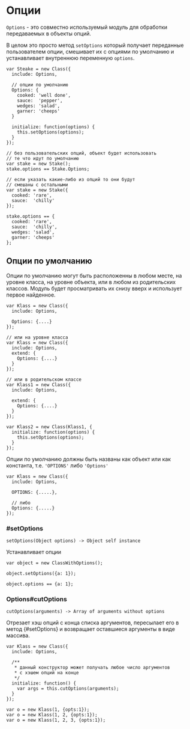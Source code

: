 # Опции

`Options` - это совместно используемый модуль для обработки передаваемых в
объекты опций.

В целом это просто метод `setOptions` который получает переданные 
пользователем опции, смешивает их с опциями по умолчанию и устанавливает
внутреннюю переменную `options`.

    var Steake = new Class({
      include: Options,
      
      // опции по умолчанию
      Options: {
        cooked: 'well done',
        sauce:  'pepper',
        wedges: 'salad',
        garner: 'cheeps'
      }
      
      initialize: function(options) {
        this.setOptions(options);
      }
    });
  
    // без пользовательских опций, объект будет использовать
    // те что идут по умолчанию
    var stake = new Stake();
    stake.options == Stake.Options;
    
    // если указать какие-либо из опций то они будут
    // смешаны с остальными
    var stake = new Stake({
      cooked: 'rare',
      sauce:  'chilly'
    });
  
    stake.options == {
      cooked: 'rare',
      sauce:  'chilly',
      wedges: 'salad',
      garner: 'cheeps'
    };

## Опции по умолчанию

Опции по умолчанию могут быть расположенны в любом месте, на уровне класса,
на уровне объекта, или в любом из родительских классов. Модуль будет
просматривать их снизу вверх и использует первое найденное.

    var Klass = new Class({
      include: Options,
    
      Options: {....}
    });
  
    // или на уровне класса
    var Klass = new Class({
      include: Options,
      extend: {
        Options: {....}
      }
    });
  
    // или в родительском классе
    var Klass1 = new Class({
      include: Options,
    
      extend: {
        Options: {....}
      }
    });
  
    var Klass2 = new Class(Klass1, {
      initialize: function(options) {
        this.setOptions(options);
      }
    });

Опции по умолчанию должны быть названы как объект или как константа, т.е.
`'OPTIONS'` либо `'Options'`

    var Klass = new Class({
      include: Options,
    
      OPTIONS: {.....},
    
      // либо
      Options: {.....}
    });

### #setOptions

    setOptions(Object options) -> Object self instance

Устанавливает опции

    var object = new ClassWithOptions();
    
    object.setOptions({a: 1});
    
    object.options == {a: 1};


### Options#cutOptions
  
    cutOptions(arguments) -> Array of arguments without options

Отрезает хэш опций с конца списка аргументов, пересылает его в метод 
{#setOptions} и возвращает оставшиеся аргументы в виде массива.

    var Klass = new Class({
      include: Options,
    
      /**
       * данный конструктор может получать любое число аргументов
       * с хэшем опций на конце
       */
      initialize: function() {
        var args = this.cutOptions(arguments);
      }
    });
  
    var o = new Klass(1, {opts:1});
    var o = new Klass(1, 2, {opts:1});
    var o = new Klass(1, 2, 3, {opts:1});
  
